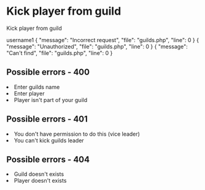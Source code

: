 # Kick player from guild

<highlight>Kick player from guild</highlight>

<include from="notes.md" element-id="urlVariable"/>
<include from="notes.md" element-id="session"/>

<api-endpoint openapi-path="./../../data.yaml" endpoint="/guilds/{$slug}/kick" method="PATCH">
	<request>
		<sample>username1</sample>
	</request>
	<response type="400">
		<sample lang="JSON">
			{
				"message": "Incorrect request",
				"file": "guilds.php",
				"line": 0
			}
		</sample>
	</response>
	<response type="401">
		<sample lang="JSON">
			{
				"message": "Unauthorized",
				"file": "guilds.php",
				"line": 0
			}
		</sample>
	</response>
	<response type="404">
		<sample lang="JSON">
			{
				"message": "Can't find",
				"file": "guilds.php",
				"line": 0
			}
		</sample>
	</response>
</api-endpoint>

## Possible errors - 400
<list>
	<li>Enter guilds name</li>
	<li>Enter player</li>
	<li>Player isn't part of your guild</li>
</list>

## Possible errors - 401
<list>
	<li>You don't have permission to do this (vice leader)</li>
	<li>You can't kick guilds leader</li>
</list>

## Possible errors - 404
<list>
	<li>Guild doesn't exists</li>
	<li>Player doesn't exists</li>
</list>